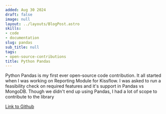 ```yaml
---
added: Aug 30 2024
draft: false
image: null
layout: ../layouts/BlogPost.astro
skills:
- code
- documentation
slug: pandas
sub_title: null
tags:
- open-source-contributions
title: Python Pandas
---
```


Python Pandas is my first ever open-source code contribution. It all started when I was working on Reporting Module for Kissflow. I was asked to run a feasibility check on required features and it's support in Pandas vs MongoDB. Though we didn't end up using Pandas, I had a lot of scope to contribute to the library

[Link to Github](https://github.com/pandas-dev/pandas/issues?q=author%3Abhavaniravi+)